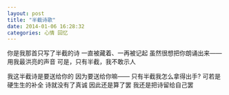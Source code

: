 ```yaml
---
layout: post 
title: "半截诗歌"
date: 2014-01-06 16:28:32
categories: 心情 回忆
---
```


你是我那首只写了半截的诗
一直被藏着、一再被记起
虽然很想把你朗诵出来——
用我最洪亮的声音
可是，只有半截，我不敢示人

我这半截诗是要送给你的
因为要送给你嘛——
只有半截我怎么拿得出手?
可若是硬生生的补全
诗就没有了真诚
因此还是算了罢
我还是把诗留给自己罢